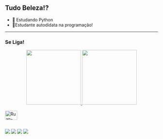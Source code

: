 ## Tudo Beleza!?

 - 🐍 Estudando Python
 - 📖Estudante autodidata na programação!
 
 -------------------------------------------------------------------------------------------------------
 ### Se Liga! 
 
 
 
 <div align="center">
  <a href="https://github.com/RuanMoura123">
  <img height="180em" src="https://github-readme-stats.vercel.app/api?username=RuanMoura123&show_icons=true&theme=cobalt&include_all_commits=true&count_private=true"/>
  <img height="180em" src="https://github-readme-stats.vercel.app/api/top-langs/?username=RuanMoura123&layout=compact&langs_count=7&theme=cobalt"/>
</div>
<div style="display: inline_block"><br>
  <img align="center" alt="Ruan-Js" height="30" width="40" src="https://raw.githubusercontent.com/devicons/devicon/master/icons/javascript/javascript-plain .svg">
</div>
  
  ##
 
<div> 
  <a href="https://instagram.com/donruan_n" target="_blank"><img src="https://img.shields.io/badge/Instagram-E4405F?style=for-the-badge&logo=instagram&logoColor=white"></a>
  <a href = "mailto:ruanfml@hotmail.com"><img src="https://img.shields.io/badge/Microsoft_Outlook-0078D4?style=for-the-badge&logo=microsoft-outlook&logoColor=white" destino ="_blank"></a>
  <a href="https://www.linkedin.com/in/ruan-moura-801900207/" target="_blank"><img src="https://img.shields.io/badge/LinkedIn-0077B5?style=for-the-badge&logo=linkedin&logoColor=white" target="_blank"></a> 
  <a href="https://api.whatsapp.com/message/GJZBMQZ6TZ57H1" target="_blank"><img src="https://img.shields.io/badge/WhatsApp-25D366?style=for-the-badge&logo=whatsapp&logoColor=white" target="_blank"></a> 
  
</div>
